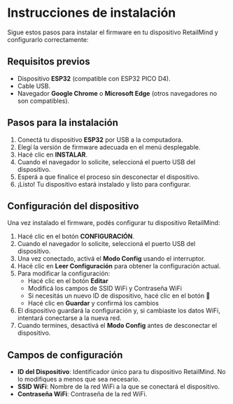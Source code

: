 # Instrucciones de instalación

Sigue estos pasos para instalar el firmware en tu dispositivo RetailMind y configurarlo correctamente:

## Requisitos previos
- Dispositivo **ESP32** (compatible con ESP32 PICO D4).
- Cable USB.
- Navegador **Google Chrome** o **Microsoft Edge** (otros navegadores no son compatibles).

## Pasos para la instalación

1. Conectá tu dispositivo **ESP32** por USB a la computadora.
2. Elegí la versión de firmware adecuada en el menú desplegable.
3. Hacé clic en **INSTALAR**.
4. Cuando el navegador lo solicite, seleccioná el puerto USB del dispositivo.
5. Esperá a que finalice el proceso sin desconectar el dispositivo.
6. ¡Listo! Tu dispositivo estará instalado y listo para configurar.

## Configuración del dispositivo

Una vez instalado el firmware, podés configurar tu dispositivo RetailMind:

1. Hacé clic en el botón **CONFIGURACIÓN**.
2. Cuando el navegador lo solicite, seleccioná el puerto USB del dispositivo.
3. Una vez conectado, activá el **Modo Config** usando el interruptor.
4. Hacé clic en **Leer Configuración** para obtener la configuración actual.
5. Para modificar la configuración:
   - Hacé clic en el botón **Editar**
   - Modificá los campos de SSID WiFi y Contraseña WiFi
   - Si necesitás un nuevo ID de dispositivo, hacé clic en el botón 🔁
   - Hacé clic en **Guardar** y confirmá los cambios
6. El dispositivo guardará la configuración y, si cambiaste los datos WiFi, intentará conectarse a la nueva red.
7. Cuando termines, desactivá el **Modo Config** antes de desconectar el dispositivo.

## Campos de configuración

- **ID del Dispositivo**: Identificador único para tu dispositivo RetailMind. No lo modifiques a menos que sea necesario.
- **SSID WiFi**: Nombre de la red WiFi a la que se conectará el dispositivo.
- **Contraseña WiFi**: Contraseña de la red WiFi.
